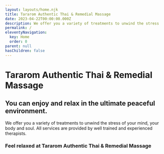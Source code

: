 ```yaml
---
layout: layouts/home.njk
title: Tararom Authentic Thai & Remedial Massage
date: 2023-04-22T00:00:00.000Z
description: We offer you a variety of treatments to unwind the stress of your mind, your body and soul. All services are provided by well trained and experienced therapists.
permalink: /
eleventyNavigation:
  key: Home
  order: 0
parent: null
hasChildren: false
---
```

# Tararom Authentic Thai & Remedial Massage

	
## You can enjoy and relax in the ultimate peaceful environment.

We offer you a variety of treatments to unwind the stress of your mind, your body and soul. All services are provided by well trained and experienced therapists.

### Feel relaxed at Tararom Authentic Thai & Remedial Massage

